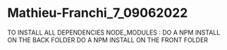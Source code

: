 # Mathieu-Franchi_7_09062022
TO INSTALL ALL DEPENDENCIES NODE_MODULES : 
DO A NPM INSTALL ON THE BACK FOLDER
DO A NPM INSTALL ON THE FRONT FOLDER
